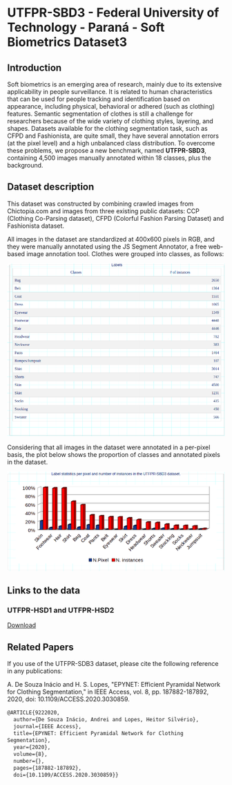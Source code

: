 # UTFPR-SBD3 - Federal University of Technology - Paraná - Soft Biometrics Dataset3

## Introduction

Soft biometrics is an emerging area of research, mainly due to its extensive applicability in people surveillance. It is related to human characteristics that can be used for people tracking and identification based on appearance, including physical, behavioral or adhered (such as clothing) features. Semantic segmentation of clothes is still a challenge for researchers because of the wide variety of clothing styles, layering, and shapes. Datasets available for the clothing segmentation task, such as CFPD and Fashionista, are quite small, they have several annotation errors (at the pixel level) and a high unbalanced class distribution. To overcome these problems, we propose a new benchmark, named **UTFPR-SBD3**, containing 4,500 images manually annotated within 18 classes, plus the background.

## Dataset description

This dataset was constructed by combining crawled images from Chictopia.com and images from three existing public datasets: CCP (Clothing Co-Parsing dataset), CFPD (Colorful Fashion Parsing Dataset) and Fashionista dataset.

All images in the dataset are standardized at 400x600 pixels in RGB, and they were manually annotated using the JS Segment Annotator, a free web-based image annotation tool. Clothes were grouped into classes, as follows:



![Specification Table](Table1.png)

Considering that all images in the dataset were annotated in a per-pixel basis, the plot below shows the proportion of classes and annotated pixels in the dataset.

![Specification Table](Statistics.png)

## Links to the data

### UTFPR-HSD1 and UTFPR-HSD2
[Download](https://drive.google.com/file/d/1DxK8q6-v_FRsnjQ_RQrZrtVQ8-31gBsC/view?usp=sharing)


## Related Papers

If you use of the UTFPR-SDB3 dataset, please cite the following reference in any publications:


A. De Souza Inácio and H. S. Lopes, "EPYNET: Efficient Pyramidal Network for Clothing Segmentation," in IEEE Access, vol. 8, pp. 187882-187892, 2020, doi: 10.1109/ACCESS.2020.3030859.

```
@ARTICLE{9222020,
  author={De Souza Inácio, Andrei and Lopes, Heitor Silvério},
  journal={IEEE Access}, 
  title={EPYNET: Efficient Pyramidal Network for Clothing Segmentation}, 
  year={2020},
  volume={8},
  number={},
  pages={187882-187892},
  doi={10.1109/ACCESS.2020.3030859}}
```
